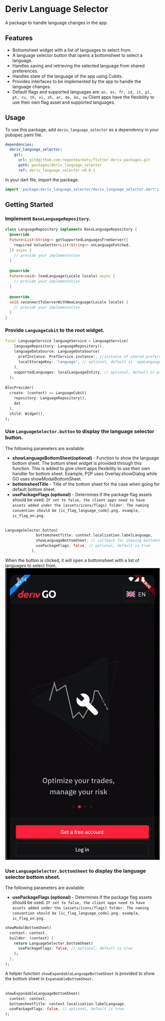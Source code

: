 # Deriv Language Selector

A package to handle language changes in the app. 

## Features
- Bottomsheet widget with a list of languages to select from.
- A language selector button that opens a bottomsheet to select a language.
- Handles saving and retrieving the selected language from shared preferences.
- Handles state of the language of the app using Cubits.
- Provides interfaces to be implemented by the app to handle the language changes.
- Default flags and supported languages are: 
`en, es, fr, id, it, pl, pt, ru, th, vi, zh, ar, de, ko, sw`
Client apps have the flexibility to use their own flag asset and supported languages.

## Usage
To use this package, add `deriv_language_selector` as a dependency in your pubspec.yaml file.

```yaml
dependencies:
  deriv_language_selector:
    git:
      url: git@github.com:regentmarkets/flutter-deriv-packages.git
      path: packages/deriv_language_selector
      ref: deriv_language_selector-v0.0.1
```

In your dart file, import the package.

```dart
import 'package:deriv_language_selector/deriv_language_selector.dart';
```

## Getting Started
### Implement `BaseLanguageRepository`.

```dart
class LanguageRepository implements BaseLanguageRepository {
  @override
  Future<List<String>> getSupportedLanguagesFromServer({
    required ValueSetter<List<String>> onLanguageFetched,
  }) async {
    // provide your implementation
  }

  @override
  Future<void> loadLanguage(Locale locale) async {
    // provide your implementation
  }

  @override
  void reconnectToServerWithNewLanguage(Locale locale) {
    // provide your implementation
  }
}
```

### Provide `LanguageCubit` to the root widget.


```dart
final LanguageService languageService = LanguageService(
    languageRepository: LanguageRepository(),
    languageDataSource: LanguageDataSource(
      prefInstance: PrefService.instance!, //instance of shared preferences
      localStorageKey: 'language', // optional, default is 'appLanguage'
    ),
    supportedLanguages: localLanguageEntity, // optional, default is provided.
  );

BlocProvider(
  create: (context) => LanguageCubit(
    repository: LanguageRepository(),
    dat
  ),
  child: Widget(),
);
```




### Use `LanguageSelector.button` to display the language selector button.

The following parameters are available:

 * <b>showLanguageBottomSheet(optional)</b> - Function to show the language bottom sheet. The
   bottom sheet widget is provided through this function. This is added to give client
   apps flexibility to use their own handler for bottom sheet. Example, P2P uses
   Overlay.showDialog while GO uses showModalBottomSheet.
* <b>bottomsheetTitle</b> - Title of the bottom sheet for the case when going for default bottom sheet.
* <b>usePackageFlags (optional)</b> - Determines if the package flag assets should be used. `IF set to false,
   the client apps need to have assets added under the [assets/icons/flags] folder. The naming
   convention should be [ic_flag_language_code].png. example, ic_flag_en.png.`

```dart

LanguageSelector.button(
              bottomsheetTitle: context.localization.labelLanguage,
              showLanguageBottomSheet: // callback for showing bottomsheet (optional). Default uses `showModalBottomSheet`.
              usePackageFlags: false, // optional, default is true
            ),
```

When the button is clicked, it will open a bottomsheet with a list of languages to select from.
<img src="assets/screenshots/language_selector.gif"/>

### Use `LanguageSelector.bottomSheet` to display the language selector bottom sheet.

The following parameters are available:

 * <b>usePackageFlags (optional)</b> - Determines if the package flag assets should be used. `IF set to false,
   the client apps need to have assets added under the [assets/icons/flags] folder. The naming
   convention should be [ic_flag_language_code].png. example, ic_flag_en.png.`

```dart
showModalBottomSheet(
  context: context,
  builder: (context) {
    return LanguageSelector.bottomSheet(
      usePackageFlags: false, // optional, default is true
    );
  },
);
```

A helper function `showExpandableLanguageBottomSheet` is provided to show the bottom sheet in `ExpandableBottomSheet`.

```dart

showExpandableLanguageBottomSheet(
  context: context,
  bottomsheetTitle: context.localization.labelLanguage,
  usePackageFlags: false, // optional, default is true
);
```





